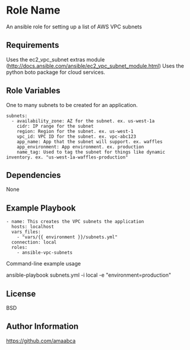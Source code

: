 Role Name
=========

An ansible role for setting up a list of AWS VPC subnets

Requirements
------------

Uses the ec2_vpc_subnet extras module (http://docs.ansible.com/ansible/ec2_vpc_subnet_module.html)
Uses the python boto package for cloud services.

Role Variables
--------------

One to many subnets to be created for an application.

```
subnets:
  - availability_zone: AZ for the subnet. ex. us-west-1a
    cidr: IP range for the subnet
    region: Region for the subnet. ex. us-west-1
    vpc_id: VPC ID for the subnet. ex. vpc-abc123
    app_name: App that the subnet will support. ex. waffles
    app_environment: App environment. ex. production
    name_tag: Used to tag the subnet for things like dynamic inventory. ex. "us-west-1a-waffles-production"
```

Dependencies
------------

None

Example Playbook
----------------


```
- name: This creates the VPC subnets the application
  hosts: localhost
  vars_files:
    - "vars/{{ environment }}/subnets.yml"
  connection: local
  roles:
    - ansible-vpc-subnets
```

Command-line example usage

ansible-playbook subnets.yml -i local -e "environment=production"

License
-------

BSD

Author Information
------------------

https://github.com/amaabca
